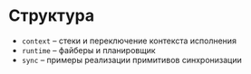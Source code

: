 # Структура

* `context` – стеки и переключение контекста исполнения
* `runtime` – файберы и планировщик
* `sync` – примеры реализации примитивов синхронизации
